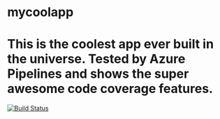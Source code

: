 # mycoolapp

# This is the coolest app ever built in the universe. Tested by Azure Pipelines and shows the super awesome code coverage features.

[![Build Status](https://dev.azure.com/mseng/AzureDevOps/_apis/build/status/CorePipelines/VSO.CI?branchName=master)](https://dev.azure.com/mseng/AzureDevOps/_build/latest?definitionId=827&branchName=master)
